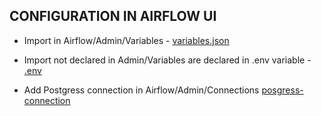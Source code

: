 ## CONFIGURATION IN AIRFLOW UI

*  Import in Airflow/Admin/Variables - [variables.json](variables.json)
*  Import not declared in Admin/Variables are declared in .env variable - [.env](../.env)

*  Add Postgress connection in Airflow/Admin/Connections [posgress-connection](postgres.png)